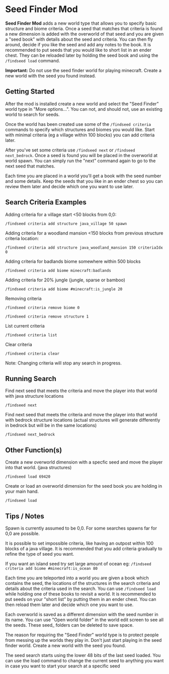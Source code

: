 # Seed Finder Mod
**Seed Finder Mod** adds a new world type that allows you to specify basic structure and biome criteria.  Once a seed that matches that criteria is found a new dimension is added with the overworld of that seed and you are given a "seed book" with details about the seed and criteria.  You can then fly around, decide if you like the seed and add any notes to the book.  It is recommended to put seeds that you would like to short list in an ender chest.  They can be reloaded later by holding the seed book and using the ```/findseed load``` command.

**Important:** Do not use the seed finder world for playing minecraft.  Create a new world with the seed you found instead.

## Getting Started
After the mod is installed create a new world and select the "Seed Finder" world type in "More options...".  You can not, and should not, use an existing world to search for seeds.

Once the world has been created use some of the ```/findseed criteria``` commands to specify which structures and biomes you would like.  Start with minimal criteria (eg a village within 100 blocks) you can add criteria later.

After you've set some criteria use ```/findseed next``` or ```/findseed next_bedrock```.  Once a seed is found you will be placed in the overworld at world spawn.  You can simply run the "next" command again to go to the next seed that matches.  

Each time you are placed in a world you'll get a book with the seed number and some details.  Keep the seeds that you like in an ender chest so you can review them later and decide which one you want to use later.

## Search Criteria Examples 
Adding criteria for a village start <50 blocks from 0,0:

```/findseed criteria add structure java_village 50 spawn```

Adding criteria for a woodland mansion <150 blocks from previous structure criteria location:

```/findseed criteria add structure java_woodland_mansion 150 criteriaIdx 0```

Adding criteria for badlands biome somewhere within 500 blocks

```/findseed criteria add biome minecraft:badlands```

Adding criteria for 20% jungle (jungle, sparse or bamboo)

```/findseed criteria add biome #minecraft:is_jungle 20```

Removing criteria

```/findseed criteria remove biome 0```

```/findseed criteria remove structure 1```

List current criteria

```/findseed criteria list```

Clear criteria 

```/findseed criteria clear```

Note: Changing criteria will stop any search in progress.

## Running Search
Find next seed that meets the criteria and move the player into that world with java structure locations

```/findseed next```

Find next seed that meets the criteria and move the player into that world with bedrock structure locations (actual structures will generate differently in bedrock but will be in the same locations)

```/findseed next_bedrock```

## Other Function(s)
Create a new overworld dimension with a specfic seed and move the player into that world. (java structures)

```/findseed load 69420```

Create or load an overworld dimension for the seed book you are holding in your main hand.

```/findseed load```

## Tips / Notes 
Spawn is currently assumed to be 0,0.  For some searches spawns far for 0,0 are possible.

It is possible to set impossible criteria, like having an outpost within 100 blocks of a java village.  It is recommended that you add criteria gradually to refine the type of seed you want.

If you want an island seed try set large amount of ocean eg:
```/findseed criteria add biome #minecraft:is_ocean 80```

Each time you are teleported into a world you are given a book which contains the seed, the locations of the structures in the search criteria and details about the criteria used in the search.  You can use ```/findseed load``` while holding one of these books to revisit a world.  It is recommended to put seeds on your "short list" by putting them in an ender chest.
You can then reload them later and decide which one you want to use.
                
Each overworld is saved as a different dimension with the seed number in its name.  You can use "Open world folder" in the world edit screen to see all the seeds.  These seed_ folders can be deleted to save space.
                
The reason for requiring the "Seed Finder" world type is to protect people from messing up the worlds they play in.  Don't just start playing in the seed finder world.  Create a new world with the seed you found.

The seed search starts using the lower 48 bits of the last seed loaded.  You can use the load command to change the current seed to anything you want in case you want to start your search at a specific seed
